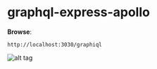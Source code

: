 # graphql-express-apollo


**Browse**:
```
http://localhost:3030/graphiql
```
![alt tag](https://i.imgur.com/oK6wpvR.jpg)
